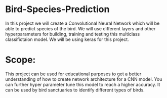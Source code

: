 # Bird-Species-Prediction


In this project we will create a Convolutional Neural Network which will be able to predict species of the bird. We will use different layers and other hyperparameters for building, training and testing this multiclass classifictaion model. We will be using keras for this project.



# Scope:


This project can be used for educational purposes to get a better understanding of how to create network architecture for a CNN model. You can further hyper parameter tune this model to reach a higher accuracy. It can be used by bird sanctuaries to identify different types of birds.
